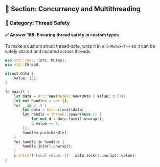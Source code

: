 ## 📘 Section: Concurrency and Multithreading  
### 🔹 Category: Thread Safety  
#### ✅ Answer 188: Ensuring thread safety in custom types

To make a custom struct thread-safe, wrap it in `Arc<Mutex<T>>` so it can be safely shared and mutated across threads.

```rust
use std::sync::{Arc, Mutex};
use std::thread;

struct Data {
    value: i32,
}

fn main() {
    let data = Arc::new(Mutex::new(Data { value: 0 }));
    let mut handles = vec![];
    for _ in 0..5 {
        let data = Arc::clone(&data);
        let handle = thread::spawn(move || {
            let mut d = data.lock().unwrap();
            d.value += 1;
        });
        handles.push(handle);
    }
    for handle in handles {
        handle.join().unwrap();
    }
    println!("Final value: {}", data.lock().unwrap().value);
}
```
